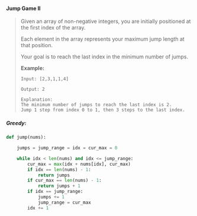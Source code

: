 #### Jump Game II

> Given an array of non-negative integers, you are initially positioned at the first index of the array.
>
> Each element in the array represents your maximum jump length at that position.
>
> Your goal is to reach the last index in the minimum number of jumps.
>
> **Example:**
>
> ```
> Input: [2,3,1,1,4]
>
> Output: 2
>
> Explanation:
> The minimum number of jumps to reach the last index is 2.
> Jump 1 step from index 0 to 1, then 3 steps to the last index.
> ```

##### Greedy:

```py
def jump(nums):

    jumps = jump_range = idx = cur_max = 0

    while idx < len(nums) and idx <= jump_range:
        cur_max = max(idx + nums[idx], cur_max)
        if idx == len(nums) - 1:
            return jumps
        if cur_max == len(nums) - 1:
            return jumps + 1
        if idx == jump_range:
            jumps += 1
            jump_range = cur_max
        idx += 1
```



